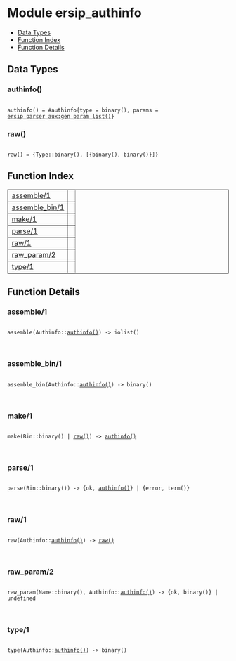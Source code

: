 

# Module ersip_authinfo #
* [Data Types](#types)
* [Function Index](#index)
* [Function Details](#functions)

<a name="types"></a>

## Data Types ##




### <a name="type-authinfo">authinfo()</a> ###


<pre><code>
authinfo() = #authinfo{type = binary(), params = <a href="ersip_parser_aux.md#type-gen_param_list">ersip_parser_aux:gen_param_list()</a>}
</code></pre>




### <a name="type-raw">raw()</a> ###


<pre><code>
raw() = {Type::binary(), [{binary(), binary()}]}
</code></pre>

<a name="index"></a>

## Function Index ##


<table width="100%" border="1" cellspacing="0" cellpadding="2" summary="function index"><tr><td valign="top"><a href="#assemble-1">assemble/1</a></td><td></td></tr><tr><td valign="top"><a href="#assemble_bin-1">assemble_bin/1</a></td><td></td></tr><tr><td valign="top"><a href="#make-1">make/1</a></td><td></td></tr><tr><td valign="top"><a href="#parse-1">parse/1</a></td><td></td></tr><tr><td valign="top"><a href="#raw-1">raw/1</a></td><td></td></tr><tr><td valign="top"><a href="#raw_param-2">raw_param/2</a></td><td></td></tr><tr><td valign="top"><a href="#type-1">type/1</a></td><td></td></tr></table>


<a name="functions"></a>

## Function Details ##

<a name="assemble-1"></a>

### assemble/1 ###

<pre><code>
assemble(Authinfo::<a href="#type-authinfo">authinfo()</a>) -&gt; iolist()
</code></pre>
<br />

<a name="assemble_bin-1"></a>

### assemble_bin/1 ###

<pre><code>
assemble_bin(Authinfo::<a href="#type-authinfo">authinfo()</a>) -&gt; binary()
</code></pre>
<br />

<a name="make-1"></a>

### make/1 ###

<pre><code>
make(Bin::binary() | <a href="#type-raw">raw()</a>) -&gt; <a href="#type-authinfo">authinfo()</a>
</code></pre>
<br />

<a name="parse-1"></a>

### parse/1 ###

<pre><code>
parse(Bin::binary()) -&gt; {ok, <a href="#type-authinfo">authinfo()</a>} | {error, term()}
</code></pre>
<br />

<a name="raw-1"></a>

### raw/1 ###

<pre><code>
raw(Authinfo::<a href="#type-authinfo">authinfo()</a>) -&gt; <a href="#type-raw">raw()</a>
</code></pre>
<br />

<a name="raw_param-2"></a>

### raw_param/2 ###

<pre><code>
raw_param(Name::binary(), Authinfo::<a href="#type-authinfo">authinfo()</a>) -&gt; {ok, binary()} | undefined
</code></pre>
<br />

<a name="type-1"></a>

### type/1 ###

<pre><code>
type(Authinfo::<a href="#type-authinfo">authinfo()</a>) -&gt; binary()
</code></pre>
<br />

